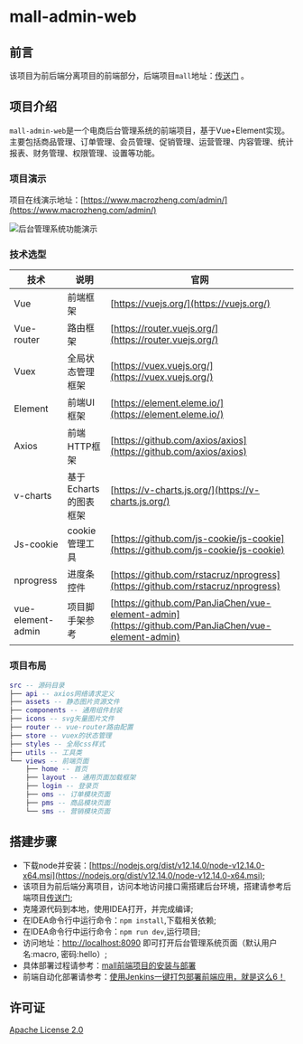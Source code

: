 # mall-admin-web
## 前言

该项目为前后端分离项目的前端部分，后端项目`mall`地址：[传送门](https://github.com/ChangSZ/mall-go) 。

## 项目介绍

`mall-admin-web`是一个电商后台管理系统的前端项目，基于Vue+Element实现。主要包括商品管理、订单管理、会员管理、促销管理、运营管理、内容管理、统计报表、财务管理、权限管理、设置等功能。

### 项目演示

项目在线演示地址：[https://www.macrozheng.com/admin/](https://www.macrozheng.com/admin/)

![后台管理系统功能演示](http://img.macrozheng.com/mall/project/mall_admin_show.png)

### 技术选型

| 技术              | 说明                  | 官网                                                                                               |
| ----------------- | --------------------- | -------------------------------------------------------------------------------------------------- |
| Vue               | 前端框架              | [https://vuejs.org/](https://vuejs.org/)                                                           |
| Vue-router        | 路由框架              | [https://router.vuejs.org/](https://router.vuejs.org/)                                             |
| Vuex              | 全局状态管理框架      | [https://vuex.vuejs.org/](https://vuex.vuejs.org/)                                                 |
| Element           | 前端UI框架            | [https://element.eleme.io/](https://element.eleme.io/)                                             |
| Axios             | 前端HTTP框架          | [https://github.com/axios/axios](https://github.com/axios/axios)                                   |
| v-charts          | 基于Echarts的图表框架 | [https://v-charts.js.org/](https://v-charts.js.org/)                                               |
| Js-cookie         | cookie管理工具        | [https://github.com/js-cookie/js-cookie](https://github.com/js-cookie/js-cookie)                   |
| nprogress         | 进度条控件            | [https://github.com/rstacruz/nprogress](https://github.com/rstacruz/nprogress)                     |
| vue-element-admin | 项目脚手架参考        | [https://github.com/PanJiaChen/vue-element-admin](https://github.com/PanJiaChen/vue-element-admin) |

### 项目布局

``` lua
src -- 源码目录
├── api -- axios网络请求定义
├── assets -- 静态图片资源文件
├── components -- 通用组件封装
├── icons -- svg矢量图片文件
├── router -- vue-router路由配置
├── store -- vuex的状态管理
├── styles -- 全局css样式
├── utils -- 工具类
└── views -- 前端页面
    ├── home -- 首页
    ├── layout -- 通用页面加载框架
    ├── login -- 登录页
    ├── oms -- 订单模块页面
    ├── pms -- 商品模块页面
    └── sms -- 营销模块页面
```

## 搭建步骤
- 下载node并安装：[https://nodejs.org/dist/v12.14.0/node-v12.14.0-x64.msi](https://nodejs.org/dist/v12.14.0/node-v12.14.0-x64.msi);
- 该项目为前后端分离项目，访问本地访问接口需搭建后台环境，搭建请参考后端项目[传送门](https://github.com/ChangSZ/mall-go);
- 克隆源代码到本地，使用IDEA打开，并完成编译;
- 在IDEA命令行中运行命令：`npm install`,下载相关依赖;
- 在IDEA命令行中运行命令：`npm run dev`,运行项目;
- 访问地址：[http://localhost:8090](http://localhost:8090) 即可打开后台管理系统页面（默认用户名:macro, 密码:hello）;
- 具体部署过程请参考：[mall前端项目的安装与部署](https://www.macrozheng.com/mall/deploy/mall_deploy_web.html)
- 前端自动化部署请参考：[使用Jenkins一键打包部署前端应用，就是这么6！](https://www.macrozheng.com/mall/reference/jenkins_vue.html)

## 许可证

[Apache License 2.0](https://github.com/ChangSZ/mall-go/blob/main/LICENSE)
